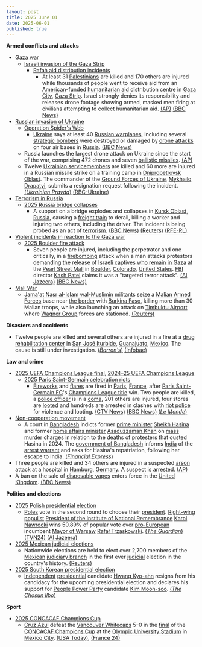 ```yaml
---
layout: post
title: 2025 June 01
date: 2025-06-01
published: true
---
```



**Armed conflicts and attacks**

* [Gaza war](https://en.wikipedia.org/wiki/Gaza_war "Gaza war")
  + [Israeli invasion of the Gaza Strip](https://en.wikipedia.org/wiki/Israeli_invasion_of_the_Gaza_Strip "Israeli invasion of the Gaza Strip")
    - [Rafah aid distribution incidents](https://en.wikipedia.org/wiki/Rafah_aid_distribution_incidents "Rafah aid distribution incidents")
      * At least 31 [Palestinians](https://en.wikipedia.org/wiki/Palestinians "Palestinians") are killed and 170 others are injured while thousands of people went to receive aid from an [American](https://en.wikipedia.org/wiki/United_States "United States")-funded [humanitarian aid](https://en.wikipedia.org/wiki/Humanitarian_aid "Humanitarian aid") distribution centre in [Gaza City](https://en.wikipedia.org/wiki/Gaza_City "Gaza City"), [Gaza Strip](https://en.wikipedia.org/wiki/Gaza_Strip "Gaza Strip"). Israel strongly denies its responsibility and releases drone footage showing armed, masked men firing at civilians attempting to collect humanitarian aid. [(AP)](https://apnews.com/article/israel-palestinians-hamas-war-news-hostages-aid-06-01-2025-67688833abb96fc068c42d10da90a0a4) [(BBC News)](https://www.bbc.com/news/articles/c991j01lym3o)
* [Russian invasion of Ukraine](https://en.wikipedia.org/wiki/Russian_invasion_of_Ukraine "Russian invasion of Ukraine")
  + [Operation Spider's Web](https://en.wikipedia.org/wiki/Operation_Spider%27s_Web "Operation Spider's Web")
    - [Ukraine](https://en.wikipedia.org/wiki/Ukraine "Ukraine") says at least 40 [Russian warplanes](https://en.wikipedia.org/wiki/Russian_Air_Force "Russian Air Force"), including several [strategic bombers](https://en.wikipedia.org/wiki/Strategic_bomber "Strategic bomber") were destroyed or damaged by [drone attacks](https://en.wikipedia.org/wiki/Drone_warfare "Drone warfare") on four air bases in [Russia](https://en.wikipedia.org/wiki/Russia "Russia"). [(BBC News)](https://www.bbc.com/news/live/cgrg7kelk45t)
  + Russia launches the largest drone attack on Ukraine since the start of the war, comprising 472 drones and seven [ballistic missiles](https://en.wikipedia.org/wiki/Ballistic_missile "Ballistic missile"). [(AP)](https://apnews.com/article/russia-ukraine-war-sumy-region-18966d4b286ffb6f4e764b94a6afaf61)
  + Twelve [Ukrainian servicemembers](https://en.wikipedia.org/wiki/Ukrainian_Armed_Forces "Ukrainian Armed Forces") are killed and 60 more are injured in a Russian missile strike on a training camp in [Dnipropetrovsk Oblast](https://en.wikipedia.org/wiki/Dnipropetrovsk_Oblast "Dnipropetrovsk Oblast"). The commander of the [Ground Forces of Ukraine](https://en.wikipedia.org/wiki/Ground_Forces_of_Ukraine "Ground Forces of Ukraine"), [Mykhailo Drapatyi](https://en.wikipedia.org/wiki/Mykhailo_Drapatyi "Mykhailo Drapatyi"), submits a resignation request following the incident. [(*Ukrainian Pravda*)](https://www.pravda.com.ua/news/2025/06/1/7515066/) [(RBC-Ukraine)](https://www.rbc.ua/rus/news/udar-rf-navchalnomu-pidrozdilu-suhoputnih-1748777742.html)
* [Terrorism in Russia](https://en.wikipedia.org/wiki/Terrorism_in_Russia "Terrorism in Russia")
  + [2025 Russia bridge collapses](https://en.wikipedia.org/wiki/2025_Russia_bridge_collapses "2025 Russia bridge collapses")
    - A support on a bridge explodes and collapses in [Kursk Oblast](https://en.wikipedia.org/wiki/Kursk_Oblast "Kursk Oblast"), [Russia](https://en.wikipedia.org/wiki/Russia "Russia"), causing a [freight train](https://en.wikipedia.org/wiki/Freight_train "Freight train") to derail, killing a worker and injuring two others, including the driver. The incident is being probed as an act of [terrorism](https://en.wikipedia.org/wiki/Terrorism "Terrorism"). [(BBC News)](https://www.bbc.com/news/articles/cr7zjy89304o) [(Reuters)](https://www.reuters.com/world/bridge-collapses-russias-bryansk-region-that-borders-ukraine-governor-says-2025-05-31/) [(RFE-RL)](https://www.rferl.org/a/russia-train-bryansk-klimov-derailment/33430473.html)
* [Violent incidents in reaction to the Gaza war](https://en.wikipedia.org/wiki/Violent_incidents_in_reaction_to_the_Gaza_war "Violent incidents in reaction to the Gaza war")
  + [2025 Boulder fire attack](https://en.wikipedia.org/wiki/2025_Boulder_fire_attack "2025 Boulder fire attack")
    - Seven people are injured, including the perpetrator and one critically, in a [firebombing](https://en.wikipedia.org/wiki/Firebombing "Firebombing") attack when a man attacks protestors demanding the release of [Israeli captives who remain in Gaza](https://en.wikipedia.org/wiki/Gaza_war_hostage_crisis "Gaza war hostage crisis") at the [Pearl Street Mall](https://en.wikipedia.org/wiki/Pearl_Street_Mall "Pearl Street Mall") in [Boulder](https://en.wikipedia.org/wiki/Boulder%2C_Colorado "Boulder, Colorado"), [Colorado](https://en.wikipedia.org/wiki/Colorado "Colorado"), [United States](https://en.wikipedia.org/wiki/United_States "United States"). [FBI](https://en.wikipedia.org/wiki/Federal_Bureau_of_Investigation "Federal Bureau of Investigation") director [Kash Patel](https://en.wikipedia.org/wiki/Kash_Patel "Kash Patel") claims it was a "targeted terror attack". [(Al Jazeera)](https://www.aljazeera.com/news/2025/6/1/several-people-wounded-in-attack-in-us-city-of-boulder-coloradol) [(BBC News)](https://www.bbc.com/news/live/cjdx44kx5zxt)
* [Mali War](https://en.wikipedia.org/wiki/Mali_War "Mali War")
  + [Jama'at Nasr al-Islam wal-Muslimin](https://en.wikipedia.org/wiki/Jama%27at_Nasr_al-Islam_wal-Muslimin "Jama'at Nasr al-Islam wal-Muslimin") militants seize a [Malian Armed Forces](https://en.wikipedia.org/wiki/Malian_Armed_Forces "Malian Armed Forces") base near [the border](https://en.wikipedia.org/wiki/Burkina_Faso%E2%80%93Mali_border "Burkina Faso–Mali border") with [Burkina Faso](https://en.wikipedia.org/wiki/Burkina_Faso "Burkina Faso"), killing more than 30 Malian troops, while also launching an attack on [Timbuktu Airport](https://en.wikipedia.org/wiki/Timbuktu_Airport "Timbuktu Airport") where [Wagner Group](https://en.wikipedia.org/wiki/Wagner_Group "Wagner Group") forces are stationed. [(Reuters)](https://www.reuters.com/world/africa/insurgents-overrun-mali-base-killing-dozens-soldiers-sources-say-2025-06-02/)

**Disasters and accidents**

* Twelve people are killed and several others are injured in a fire at a [drug rehabilitation center](https://en.wikipedia.org/wiki/Drug_rehabilitation "Drug rehabilitation") in [San José Iturbide](https://en.wikipedia.org/wiki/San_Jos%C3%A9_Iturbide "San José Iturbide"), [Guanajuato](https://en.wikipedia.org/wiki/Guanajuato "Guanajuato"), [Mexico](https://en.wikipedia.org/wiki/Mexico "Mexico"). The cause is still under investigation. [(*Barron's*)](https://www.barrons.com/news/12-dead-in-fire-at-mexican-drug-rehabilitation-center-prosecutors-8a812949?refsec=topics_afp-news) [(Infobae)](https://www.infobae.com/mexico/2025/06/01/confirman-12-muertos-tras-incendio-en-centro-de-rehabilitacion-de-san-jose-iturbide-guanajuato/)

**Law and crime**

* [2025 UEFA Champions League final](https://en.wikipedia.org/wiki/2025_UEFA_Champions_League_final "2025 UEFA Champions League final"), [2024–25 UEFA Champions League](https://en.wikipedia.org/wiki/2024%E2%80%9325_UEFA_Champions_League "2024–25 UEFA Champions League")
  + [2025 Paris Saint-Germain celebration riots](https://en.wikipedia.org/wiki/2025_Paris_Saint-Germain_celebration_riots "2025 Paris Saint-Germain celebration riots")
    - [Fireworks](https://en.wikipedia.org/wiki/Fireworks "Fireworks") and [flares](https://en.wikipedia.org/wiki/Flare "Flare") are fired in [Paris](https://en.wikipedia.org/wiki/Paris "Paris"), [France](https://en.wikipedia.org/wiki/France "France"), after [Paris Saint-Germain FC](https://en.wikipedia.org/wiki/Paris_Saint-Germain_FC "Paris Saint-Germain FC")'s [Champions League title](https://en.wikipedia.org/wiki/UEFA_Champions_League "UEFA Champions League") win. Two people are killed, a [police officer](https://en.wikipedia.org/wiki/Paris_Police_Prefecture "Paris Police Prefecture") is in a [coma](https://en.wikipedia.org/wiki/Coma "Coma"), 201 others are injured, four stores are [looted](https://en.wikipedia.org/wiki/Looting "Looting") and hundreds are arrested in clashes with [riot police](https://en.wikipedia.org/wiki/Riot_police "Riot police") for violence and looting. [(CTV News)](https://www.ctvnews.ca/world/article/2-fans-died-and-an-officer-is-in-a-coma-after-champions-league-celebrations-in-france/) [(BBC News)](https://www.bbc.co.uk/news/articles/ckgqyg325gno) [(*Le Monde*)](https://www.lemonde.fr/en/sports/article/2025/06/01/paris-erupts-with-flares-and-fireworks-the-eiffel-tower-lit-up-in-blue-and-red-after-psg-s-champions-league-title_6741878_9.html)
* [Non-cooperation movement](https://en.wikipedia.org/wiki/Non-cooperation_movement_%282024%29 "Non-cooperation movement (2024)")
  + A court in [Bangladesh](https://en.wikipedia.org/wiki/Bangladesh "Bangladesh") indicts former [prime minister](https://en.wikipedia.org/wiki/Prime_Minister_of_Bangladesh "Prime Minister of Bangladesh") [Sheikh Hasina](https://en.wikipedia.org/wiki/Sheikh_Hasina "Sheikh Hasina") and former [home affairs minister](https://en.wikipedia.org/wiki/Minister_of_Home_Affairs_%28Bangladesh%29 "Minister of Home Affairs (Bangladesh)") [Asaduzzaman Khan](https://en.wikipedia.org/wiki/Asaduzzaman_Khan "Asaduzzaman Khan") on [mass murder](https://en.wikipedia.org/wiki/Mass_murder "Mass murder") charges in relation to the deaths of protesters that ousted Hasina in 2024. The [government of Bangladesh](https://en.wikipedia.org/wiki/Government_of_Bangladesh "Government of Bangladesh") informs [India](https://en.wikipedia.org/wiki/India "India") of the [arrest warrant](https://en.wikipedia.org/wiki/Arrest_warrant "Arrest warrant") and asks for Hasina's repatriation, following her escape to India. [(*Financial Express*)](https://www.financialexpress.com/world-news/ousted-bangladesh-pm-sheikh-hasina-faces-trial-for-mass-murder-could-get-death-penalty-if-convicted/3864635/)
* Three people are killed and 34 others are injured in a suspected [arson](https://en.wikipedia.org/wiki/Arson "Arson") attack at a hospital in [Hamburg](https://en.wikipedia.org/wiki/Hamburg "Hamburg"), [Germany](https://en.wikipedia.org/wiki/Germany "Germany"). A suspect is arrested. [(AP)](https://apnews.com/article/germany-hamburg-hospital-fire-patients-killed-2e7cef97031023382e7fd9e6bedc1aac)
* A ban on the sale of [disposable vapes](https://en.wikipedia.org/wiki/Electronic_cigarette "Electronic cigarette") enters force in the [United Kingdom](https://en.wikipedia.org/wiki/United_Kingdom "United Kingdom"). [(BBC News)](https://www.bbc.co.uk/news/articles/c80kxx2xr77o)

**Politics and elections**

* [2025 Polish presidential election](https://en.wikipedia.org/wiki/2025_Polish_presidential_election "2025 Polish presidential election")
  + [Poles](https://en.wikipedia.org/wiki/Polish_people "Polish people") vote in the second round to choose their [president](https://en.wikipedia.org/wiki/President_of_Poland "President of Poland"). [Right-wing populist](https://en.wikipedia.org/wiki/Right-wing_populist "Right-wing populist") [President of the Institute of National Remembrance](https://en.wikipedia.org/wiki/Institute_of_National_Remembrance "Institute of National Remembrance") [Karol Nawrocki](https://en.wikipedia.org/wiki/Karol_Nawrocki "Karol Nawrocki") wins 50.89% of popular vote over [pro-European](https://en.wikipedia.org/wiki/Pro-European "Pro-European") incumbent [Mayor of Warsaw](https://en.wikipedia.org/wiki/Mayor_of_Warsaw "Mayor of Warsaw") [Rafał Trzaskowski](https://en.wikipedia.org/wiki/Rafa%C5%82_Trzaskowski "Rafał Trzaskowski"). [(*The Guardian*)](https://www.theguardian.com/world/2025/jun/01/poland-goes-to-the-polls-in-second-round-of-close-fought-presidential-election) [(TVN24)](https://tvn24.pl/polska/wybory-prezydenckie-2025-kto-wygral-dane-pkw-ze-100-procent-obwodow-glosowania-st8491422) [(Al Jazeera)](https://www.aljazeera.com/news/2025/6/2/karol-nawrocki-wins-polands-presidential-election-media-reports-say)
* [2025 Mexican judicial elections](https://en.wikipedia.org/wiki/2025_Mexican_judicial_elections "2025 Mexican judicial elections")
  + Nationwide elections are held to elect over 2,700 members of the [Mexican](https://en.wikipedia.org/wiki/Mexico "Mexico") [judiciary branch](https://en.wikipedia.org/wiki/Judiciary_of_Mexico "Judiciary of Mexico") in the first ever [judicial](https://en.wikipedia.org/wiki/Judiciary "Judiciary") election in the country's history. [(Reuters)](https://www.reuters.com/world/americas/mexico-votes-first-judicial-election-amid-concerns-over-rule-law-2025-06-01/)
* [2025 South Korean presidential election](https://en.wikipedia.org/wiki/2025_South_Korean_presidential_election "2025 South Korean presidential election")
  + [Independent](https://en.wikipedia.org/wiki/Independent_%28politician%29 "Independent (politician)") [presidential](https://en.wikipedia.org/wiki/President_of_South_Korea "President of South Korea") candidate [Hwang Kyo-ahn](https://en.wikipedia.org/wiki/Hwang_Kyo-ahn "Hwang Kyo-ahn") resigns from his candidacy for the upcoming presidential election and declares his support for [People Power Party](https://en.wikipedia.org/wiki/People_Power_Party_%28South_Korea%29 "People Power Party (South Korea)") candidate [Kim Moon-soo](https://en.wikipedia.org/wiki/Kim_Moon-soo_%28politician%29 "Kim Moon-soo (politician)"). [(*The Chosun Ilbo*)](https://www.chosun.com/english/national-en/2025/06/01/TW2LTDSEHNDYBC46QQVPMS4YWI/)

**Sport**

* [2025 CONCACAF Champions Cup](https://en.wikipedia.org/wiki/2025_CONCACAF_Champions_Cup "2025 CONCACAF Champions Cup")
  + [Cruz Azul](https://en.wikipedia.org/wiki/Cruz_Azul "Cruz Azul") defeat the [Vancouver Whitecaps](https://en.wikipedia.org/wiki/Vancouver_Whitecaps "Vancouver Whitecaps") 5–0 in the [final](https://en.wikipedia.org/wiki/2025_CONCACAF_Champions_Cup_final "2025 CONCACAF Champions Cup final") of the [CONCACAF Champions Cup](https://en.wikipedia.org/wiki/CONCACAF_Champions_Cup "CONCACAF Champions Cup") at the [Olympic University Stadium](https://en.wikipedia.org/wiki/Estadio_Ol%C3%ADmpico_Universitario "Estadio Olímpico Universitario") in [Mexico City](https://en.wikipedia.org/wiki/Mexico_City "Mexico City"). [(USA Today)](https://eu.usatoday.com/story/sports/soccer/2025/06/01/concacaf-champions-cup-cruz-azul-vancouver-whitecaps/83985000007/), [(France 24)](https://www.france24.com/en/live-news/20250602-cruz-azul-thrash-vancouver-whitecaps-to-win-concacaf-champions-cup)
